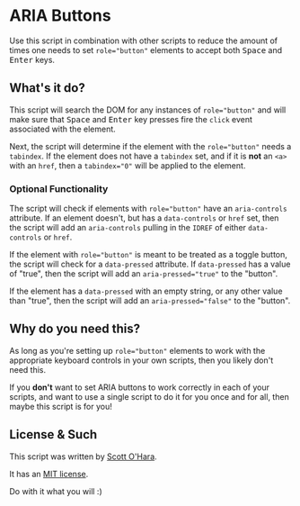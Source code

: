 # ARIA Buttons
Use this script in combination with other scripts to reduce the amount of times one needs to set `role="button"` elements to accept both <kbd>Space</kbd> and <kbd>Enter</kbd> keys.


## What's it do?  
This script will search the DOM for any instances of `role="button"` and will make sure that <kbd>Space</kbd> and <kbd>Enter</kbd> key presses fire the `click` event associated with the element.  

Next, the script will determine if the element with the `role="button"` needs a `tabindex`. If the element does not have a `tabindex` set, and if it is __not__ an `<a>` with an `href`, then a `tabindex="0"` will be applied to the element.  

### Optional Functionality
The script will check if elements with `role="button"` have an `aria-controls` attribute. If an element doesn't, but has a `data-controls` or `href` set, then the script will add an `aria-controls` pulling in the `IDREF` of either `data-controls` or `href`.  

If the element with `role="button"` is meant to be treated as a toggle button, the script will check for a `data-pressed` attribute.  If `data-pressed` has a value of "true", then the script will add an `aria-pressed="true"` to the "button".

If the element has a `data-pressed` with an empty string, or any other value than "true", then the script will add an `aria-pressed="false"` to the "button".


## Why do you need this?  
As long as you're setting up `role="button"` elements to work with the appropriate keyboard controls in your own scripts, then you likely don't need this.

If you __don't__ want to set ARIA buttons to work correctly in each of your scripts, and want to use a single script to do it for you once and for all, then maybe this script is for you!


## License & Such  
This script was written by [Scott O'Hara](https://twitter.com/scottohara).

It has an [MIT license](https://github.com/scottaohara/accessible-components/blob/master/LICENSE.md).

Do with it what you will :)
